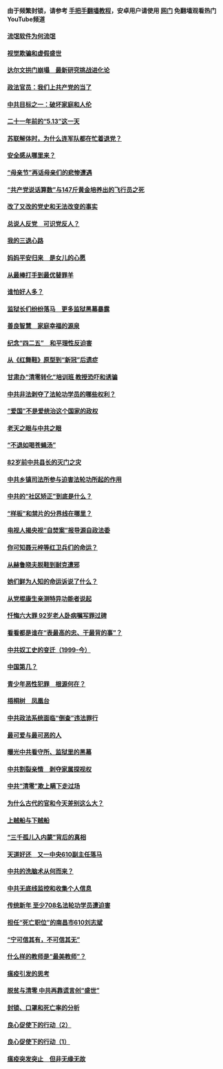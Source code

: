 #### 由于频繁封锁，请参考 [手把手翻墙教程](https://github.com/gfw-breaker/guides/wiki/)，安卓用户请使用 [网门](https://github.com/gfw-breaker/nogfw/blob/master/dl.md?t=06041800) 免翻墙观看热门YouTube频道 

#### [流氓软件为何流氓](../pages/19/426531.md?t=06041800) 

#### [视觉欺骗和虚假盛世](../pages/19/426443.md?t=06041800) 

#### [达尔文拱门崩塌　最新研究挑战进化论](../pages/19/426009.md?t=06041800) 

#### [政法官员：我们上共产党的当了](../pages/19/425351.md?t=06041800) 

#### [中共目标之一：破坏家庭和人伦](../pages/19/424454.md?t=06041800) 

#### [二十一年前的“5.13”这一天](../pages/19/424814.md?t=06041800) 

#### [苏联解体时，为什么连军队都在忙着退党？](../pages/19/424335.md?t=06041800) 

#### [安全感从哪里来？](../pages/19/424336.md?t=06041800) 

#### [“母亲节”再话母亲们的悲惨遭遇](../pages/19/424234.md?t=06041800) 

#### [“共产党说话算数”与147斤黄金培养出的飞行员之死](../pages/19/424115.md?t=06041800) 

#### [改了又改的党史和无法改变的事实](../pages/19/424037.md?t=06041800) 

#### [总说人反党　可识党反人？](../pages/19/423820.md?t=06041800) 

#### [我的三退心路](../pages/19/423876.md?t=06041800) 

#### [妈妈平安归来　是女儿的心愿](../pages/19/423947.md?t=06041800) 

#### [从最棒打手到最优替罪羊](../pages/19/423819.md?t=06041800) 

#### [谁怕好人多？](../pages/19/423774.md?t=06041800) 

#### [监狱长们纷纷落马　更多监狱黑幕暴露](../pages/19/423787.md?t=06041800) 

#### [善良智慧　家庭幸福的源泉](../pages/19/423632.md?t=06041800) 

#### [纪念“四二五”　和平理性反迫害](../pages/19/423660.md?t=06041800) 

#### [从《红舞鞋》原型到“新冠”后遗症](../pages/19/423509.md?t=06041800) 

#### [甘肃办“清零转化”培训班 教授恐吓和诱骗](../pages/19/423498.md?t=06041800) 

#### [中共非法剥夺了法轮功学员的哪些权利？](../pages/19/423392.md?t=06041800) 

#### [“爱国”不是爱统治这个国家的政权](../pages/19/423029.md?t=06041800) 

#### [老天之眼与中共之眼](../pages/19/423378.md?t=06041800) 

#### [“不退如喝苍蝇汤”](../pages/19/423287.md?t=06041800) 

#### [82岁前中共县长的灭门之灾](../pages/19/423055.md?t=06041800) 

#### [中共乡镇司法所参与迫害法轮功所起的作用](../pages/19/423064.md?t=06041800) 

#### [中共的“社区矫正”到底是什么？](../pages/19/422870.md?t=06041800) 

#### [“样板”和禁片的分界线在哪里？](../pages/19/422704.md?t=06041800) 

#### [电视人揭央视“自焚案”报导源自政法委](../pages/19/422770.md?t=06041800) 

#### [你可知聂元梓等红卫兵们的命运？](../pages/19/422848.md?t=06041800) 

#### [从赫鲁晓夫脱鞋到耐克遭邪](../pages/19/422826.md?t=06041800) 

#### [她们鲜为人知的命运诉说了什么？](../pages/19/422754.md?t=06041800) 

#### [从党棍康生亲测特异功能者说起](../pages/19/422657.md?t=06041800) 

#### [忏悔六大罪 92岁老人卧病嘱写罪过碑](../pages/19/422750.md?t=06041800) 

#### [看看都是谁在“表最高的忠、干最背的事”？](../pages/19/422703.md?t=06041800) 

#### [中共奴工史的变迁（1999-今）](../pages/19/422656.md?t=06041800) 

#### [中国第几？](../pages/19/422496.md?t=06041800) 

#### [青少年恶性犯罪　根源何在？](../pages/19/422449.md?t=06041800) 

#### [梧桐树　凤凰台](../pages/19/422442.md?t=06041800) 

#### [中共政法系统面临“倒查”违法罪行](../pages/19/422497.md?t=06041800) 

#### [最可爱与最可恶的人](../pages/19/422448.md?t=06041800) 

#### [曝光中共看守所、监狱里的黑幕](../pages/19/422390.md?t=06041800) 

#### [中共割裂亲情　剥夺家属探视权](../pages/19/422364.md?t=06041800) 

#### [中共“清零”欺上瞒下走过场](../pages/19/422306.md?t=06041800) 

#### [为什么古代的官和今天差别这么大？](../pages/19/422228.md?t=06041800) 

#### [上贼船与下贼船](../pages/19/422276.md?t=06041800) 

#### [“三千孤儿入内蒙”背后的真相](../pages/19/422229.md?t=06041800) 

#### [天道好还　又一中央610副主任落马](../pages/19/422155.md?t=06041800) 

#### [中共的洗脑术从何而来？](../pages/19/422154.md?t=06041800) 

#### [中共无底线监控和收集个人信息](../pages/19/422039.md?t=06041800) 

#### [传统新年 至少708名法轮功学员遭迫害](../pages/19/421946.md?t=06041800) 

#### [担任“死亡职位”的南昌市610刘志斌](../pages/19/421957.md?t=06041800) 

#### [“宁可信其有，不可信其无”](../pages/19/421691.md?t=06041800) 

#### [什么样的教师是“最美教师”？](../pages/19/421755.md?t=06041800) 

#### [瘟疫引发的思考](../pages/19/421594.md?t=06041800) 

#### [脱贫与清零 中共再靠谎言创“盛世”](../pages/19/421590.md?t=06041800) 

#### [封锁、口罩和死亡率的分析](../pages/19/421495.md?t=06041800) 

#### [良心促使下的行动（2）](../pages/19/421361.md?t=06041800) 

#### [良心促使下的行动（1）](../pages/19/421302.md?t=06041800) 

#### [瘟疫突发突止　但非无缘无故](../pages/19/421281.md?t=06041800) 

